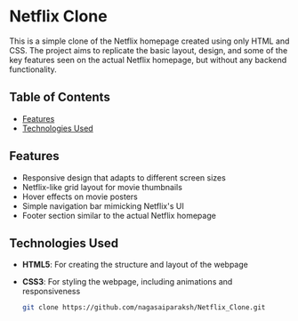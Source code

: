 # Netflix Clone

This is a simple clone of the Netflix homepage created using only HTML and CSS. The project aims to replicate the basic layout, design, and some of the key features seen on the actual Netflix homepage, but without any backend functionality.

## Table of Contents

- [Features](#features)
- [Technologies Used](#technologies-used)

## Features

- Responsive design that adapts to different screen sizes
- Netflix-like grid layout for movie thumbnails
- Hover effects on movie posters
- Simple navigation bar mimicking Netflix's UI
- Footer section similar to the actual Netflix homepage

## Technologies Used

- **HTML5**: For creating the structure and layout of the webpage
- **CSS3**: For styling the webpage, including animations and responsiveness


   ```bash
   git clone https://github.com/nagasaiparaksh/Netflix_Clone.git
